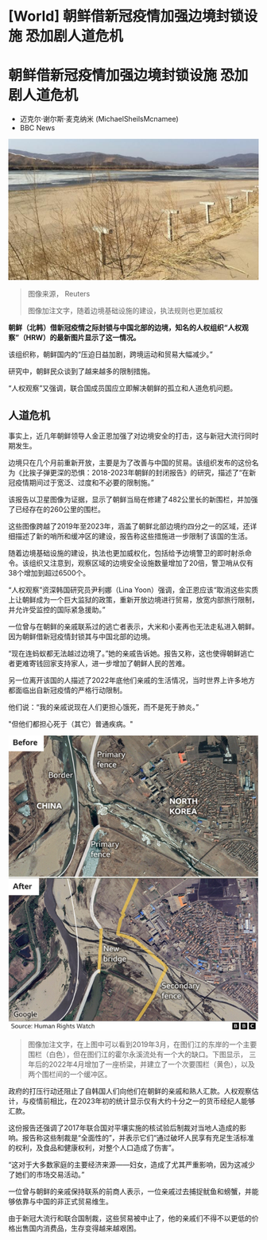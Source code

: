 # [World] 朝鲜借新冠疫情加强边境封锁设施 恐加剧人道危机

#  朝鲜借新冠疫情加强边境封锁设施 恐加剧人道危机

  * 迈克尔·谢尔斯·麦克纳米 (MichaelSheilsMcnamee) 
  * BBC News 


![A barbed-wire fence separating North Korea from China is seen in this photo taken from the Chinese border city of Hunchun, China, March 18, 2015.](_132861528_36386a226d0013500242ea7d836e56a5fe8443e7.jpg)

> 图像来源，  Reuters
>
> 图像加注文字，随着边境基础设施的建设，执法规则也更加威权

**朝鲜（北韩）借新冠疫情之际封锁与中国北部的边境，知名的人权组织“人权观察”（HRW）的最新图片显示了这一情况。**

该组织称，朝鲜国内的“压迫日益加剧，跨境运动和贸易大幅减少。”

研究中，朝鲜民众谈到了越来越多的限制措施。

“人权观察”又强调，联合国成员国应立即解决朝鲜的孤立和人道危机问题。

##  人道危机

事实上，近几年朝鲜领导人金正恩加强了对边境安全的打击，这与新冠大流行同时期发生。

边境只在几个月前重新开放，主要是为了改善与中国的贸易。该组织发布的这份名为《比挨子弹更深的恐惧：2018-2023年朝鲜的封闭报告》的研究，描述了“在新冠疫情期间过于宽泛、过度和不必要的限制施。”

该报告以卫星图像为证据，显示了朝鲜当局在修建了482公里长的新围栏，并加强了已经存在的260公里的围栏。

这些图像跨越了2019年至2023年，涵盖了朝鲜北部边境约四分之一的区域，还详细描述了新的哨所和缓冲区的建设，报告称这些措施进一步限制了该国的生活。

随着边境基础设施的建设，执法也更加威权化，包括给予边境警卫的即时射杀命令。该组织又注意到，观察区域的边境安全设施数量增加了20倍，警卫哨从仅有38个增加到超过6500个。

“人权观察”资深韩国研究员尹利娜（Lina Yoon）强调，金正恩应该“取消这些实质上让朝鲜成为一个巨大监狱的政策，重新开放边境进行贸易，放宽内部旅行限制，并允许受监控的国际紧急援助。”

一位曾与在朝鲜的亲戚联系过的逃亡者表示，大米和小麦再也无法走私进入朝鲜。因为朝鲜借新冠疫情封锁其与中国北部的边境。

“现在连蚂蚁都无法越过边境了。”她的亲戚告诉她。报告又称，这也使得朝鲜逃亡者更难寄钱回家支持家人，进一步增加了朝鲜人民的苦难。

另一位离开该国的人描述了2022年底他们亲戚的生活情况，当时世界上许多地方都面临出自新冠疫情的严格行动限制。

他们说：“我的亲戚说现在人们更担心饿死，而不是死于肺炎。”

"但他们都担心死于（其它）普通疾病。"

![An image showing the construction of border infrastructure at the Hoeryong stream hear to the Tumen River and the international border with China](_132863422_north_korea_china_border_before_and_after_2x640-nc.png)

> 图像加注文字，在上图中可以看到2019年3月，在图们江的东岸的一个主要围栏（白色），但在图们江的霍尔永溪流处有一个大的缺口。下图显示， 三年后的2022年4月增加了一座桥梁，并建立了一个次要围栏（黄色），以及两个围栏间的一个缓冲区。

政府的打压行动还阻止了自韩国人们向他们在朝鲜的亲戚和熟人汇款。人权观察估计，与疫情前相比，在2023年初的统计显示仅有大约十分之一的货币经纪人能够汇款。

这份报告还强调了2017年联合国对平壤实施的核试验后制裁对当地人造成的影响。报告称这些制裁是“全面性的”，并表示它们“通过破坏人民享有充足生活标准的权利，及食品和健康权利，对整个人口造成了伤害”。

“这对于大多数家庭的主要经济来源——妇女，造成了尤其严重影响，因为这减少了她们的市场交易活动。”

一位曾与朝鲜的亲戚保持联系的前商人表示，一位亲戚过去捕捉鱿鱼和螃蟹，并能够依靠与中国的非正式贸易维生。

由于新冠大流行和联合国制裁，这些贸易被中止了，他的亲戚们不得不以更低的价格出售国内消费品，生存变得越来越艰困。


